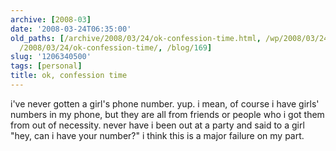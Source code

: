 ```yaml
---
archive: [2008-03]
date: '2008-03-24T06:35:00'
old_paths: [/archive/2008/03/24/ok-confession-time.html, /wp/2008/03/24/ok-confession-time/,
  /2008/03/24/ok-confession-time/, /blog/169]
slug: '1206340500'
tags: [personal]
title: ok, confession time
---
```


i've never gotten a girl's phone number. yup. i mean, of course i have
girls' numbers in my phone, but they are all from friends or people who
i got them from out of necessity. never have i been out at a party and
said to a girl "hey, can i have your number?" i think this is a major
failure on my part.

